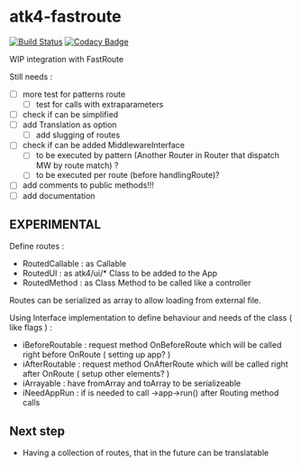 # atk4-fastroute

[![Build Status](https://travis-ci.com/abbadon1334/atk4-fastroute.svg?branch=develop)](https://travis-ci.com/abbadon1334/atk4-fastroute)
[![Codacy Badge](https://api.codacy.com/project/badge/Grade/79611f7a4f924e96bb86633cf60b5ecb)](https://app.codacy.com/app/abbadon1334/atk4-fastroute?utm_source=github.com&utm_medium=referral&utm_content=abbadon1334/atk4-fastroute&utm_campaign=Badge_Grade_Dashboard)


WIP integration with FastRoute

Still needs :

- [ ] more test for patterns route
    - [ ] test for calls with extraparameters
- [ ] check if can be simplified
- [ ] add Translation as option
    - [ ] add slugging of routes
- [ ] check if can be added MiddlewareInterface
    - [ ] to be executed by pattern (Another Router in Router that dispatch MW by route match) ?
    - [ ] to be executed per route (before handlingRoute)?
- [ ] add comments to public methods!!!
- [ ] add documentation

EXPERIMENTAL
-------------------

Define routes :
 - RoutedCallable : as Callable
 - RoutedUI : as atk4/ui/* Class to be added to the App
 - RoutedMethod : as Class Method to be called like a controller
 
Routes can be serialized as array to allow loading from external file. 

Using Interface implementation to define behaviour and needs of the class ( like flags ) :

 - iBeforeRoutable : request method OnBeforeRoute which will be called right before OnRoute ( setting up app? )
 - iAfterRoutable : request method OnAfterRoute which will be called right after OnRoute ( setup other elements? )
 - iArrayable : have fromArray and toArray to be serializeable
 - iNeedAppRun : if is needed to call ->app->run() after Routing method calls

Next step
-----------------
- Having a collection of routes, that in the future can be translatable  